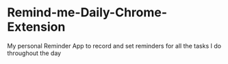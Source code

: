 # Remind-me-Daily-Chrome-Extension
My personal Reminder App to record and set reminders for all the tasks I do throughout the day  
